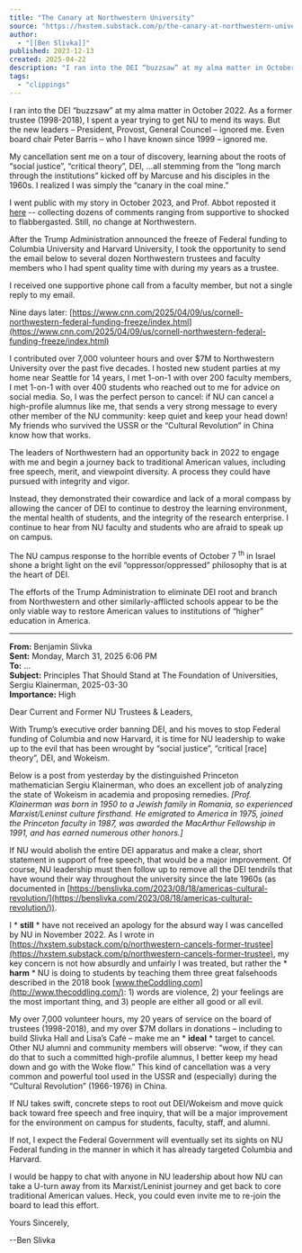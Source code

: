 ```yaml
---
title: "The Canary at Northwestern University"
source: "https://hxstem.substack.com/p/the-canary-at-northwestern-university"
author:
  - "[[Ben Slivka]]"
published: 2023-12-13
created: 2025-04-22
description: "I ran into the DEI “buzzsaw” at my alma matter in October 2022."
tags:
  - "clippings"
---
```

I ran into the DEI “buzzsaw” at my alma matter in October 2022. As a former trustee (1998-2018), I spent a year trying to get NU to mend its ways. But the new leaders – President, Provost, General Councel – ignored me. Even board chair Peter Barris – who I have known since 1999 – ignored me.

My cancellation sent me on a tour of discovery, learning about the roots of “social justice”, “critical theory”, DEI, …all stemming from the “long march through the institutions” kicked off by Marcuse and his disciples in the 1960s. I realized I was simply the “canary in the coal mine.”

I went public with my story in October 2023, and Prof. Abbot reposted it [here](https://hxstem.substack.com/p/northwestern-cancels-former-trustee) \-- collecting dozens of comments ranging from supportive to shocked to flabbergasted. Still, no change at Northwestern.

After the Trump Administration announced the freeze of Federal funding to Columbia University and Harvard University, I took the opportunity to send the email below to several dozen Northwestern trustees and faculty members who I had spent quality time with during my years as a trustee.

I received one supportive phone call from a faculty member, but not a single reply to my email.

Nine days later: [https://www.cnn.com/2025/04/09/us/cornell-northwestern-federal-funding-freeze/index.html](https://www.cnn.com/2025/04/09/us/cornell-northwestern-federal-funding-freeze/index.html)

I contributed over 7,000 volunteer hours and over $7M to Northwestern University over the past five decades. I hosted new student parties at my home near Seattle for 14 years, I met 1-on-1 with over 200 faculty members, I met 1-on-1 with over 400 students who reached out to me for advice on social media. So, I was the perfect person to cancel: if NU can cancel a high-profile alumnus like me, that sends a very strong message to every other member of the NU community: keep quiet and keep your head down! My friends who survived the USSR or the “Cultural Revolution” in China know how that works.

The leaders of Northwestern had an opportunity back in 2022 to engage with me and begin a journey back to traditional American values, including free speech, merit, and viewpoint diversity. A process they could have pursued with integrity and vigor.

Instead, they demonstrated their cowardice and lack of a moral compass by allowing the cancer of DEI to continue to destroy the learning environment, the mental health of students, and the integrity of the research enterprise. I continue to hear from NU faculty and students who are afraid to speak up on campus.

The NU campus response to the horrible events of October 7 <sup>th</sup> in Israel shone a bright light on the evil “oppressor/oppressed” philosophy that is at the heart of DEI.

The efforts of the Trump Administration to eliminate DEI root and branch from Northwestern and other similarly-afflicted schools appear to be the only viable way to restore American values to institutions of “higher” education in America.

---

**From:** Benjamin Slivka  
**Sent:** Monday, March 31, 2025 6:06 PM  
**To:** …  
**Subject:** Principles That Should Stand at The Foundation of Universities, Sergiu Klainerman, 2025-03-30  
**Importance:** High

Dear Current and Former NU Trustees & Leaders,

With Trump’s executive order banning DEI, and his moves to stop Federal funding of Columbia and now Harvard, it is time for NU leadership to wake up to the evil that has been wrought by “social justice”, “critical \[race\] theory”, DEI, and Wokeism.

Below is a post from yesterday by the distinguished Princeton mathematician Sergiu Klainerman, who does an excellent job of analyzing the state of Wokeism in academia and proposing remedies. *\[Prof. Klainerman was born in 1950 to a Jewish family in Romania, so experienced Marxist/Leninst culture firsthand. He emigrated to America in 1975, joined the Princeton faculty in 1987, was awarded the MacArthur Fellowship in 1991, and has earned numerous other honors.\]*

If NU would abolish the entire DEI apparatus and make a clear, short statement in support of free speech, that would be a major improvement. Of course, NU leadership must then follow up to remove all the DEI tendrils that have wound their way throughout the university since the late 1960s (as documented in [https://benslivka.com/2023/08/18/americas-cultural-revolution/](https://benslivka.com/2023/08/18/americas-cultural-revolution/)).

I \* **still** \* have not received an apology for the absurd way I was cancelled by NU in November 2022. As I wrote in [https://hxstem.substack.com/p/northwestern-cancels-former-trustee](https://hxstem.substack.com/p/northwestern-cancels-former-trustee), my key concern is not how absurdly and unfairly I was treated, but rather the \* **harm** \* NU is doing to students by teaching them three great falsehoods described in the 2018 book [www.theCoddling.com](http://www.thecoddling.com/): 1) words are violence, 2) your feelings are the most important thing, and 3) people are either all good or all evil.

My over 7,000 volunteer hours, my 20 years of service on the board of trustees (1998-2018), and my over $7M dollars in donations – including to build Slivka Hall and Lisa’s Café – make me an \* **ideal** \* target to cancel. Other NU alumni and community members will observe: “wow, if they can do that to such a committed high-profile alumnus, I better keep my head down and go with the Woke flow.” This kind of cancellation was a very common and powerful tool used in the USSR and (especially) during the “Cultural Revolution” (1966-1976) in China.

If NU takes swift, concrete steps to root out DEI/Wokeism and move quick back toward free speech and free inquiry, that will be a major improvement for the environment on campus for students, faculty, staff, and alumni.

If not, I expect the Federal Government will eventually set its sights on NU Federal funding in the manner in which it has already targeted Columbia and Harvard.

I would be happy to chat with anyone in NU leadership about how NU can take a U-turn away from its Marxist/Leninist journey and get back to core traditional American values. Heck, you could even invite me to re-join the board to lead this effort.

Yours Sincerely,

\--Ben Slivka